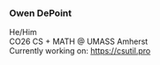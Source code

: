 ### Owen DePoint

He/Him  
CO26 CS + MATH @ UMASS Amherst  
Currently working on: https://csutil.pro

